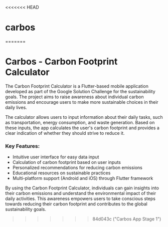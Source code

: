 <<<<<<< HEAD
# carbos
=======
# Carbos - Carbon Footprint Calculator

The Carbon Footprint Calculator is a Flutter-based mobile application developed as part of the Google Solution Challenge for the sustainability goals. The project aims to raise awareness about individual carbon emissions and encourage users to make more sustainable choices in their daily lives.

The calculator allows users to input information about their daily tasks, such as transportation, energy consumption, and waste generation. Based on these inputs, the app calculates the user's carbon footprint and provides a clear indication of whether they should strive to reduce it.

### Key Features:

- Intuitive user interface for easy data input
- Calculation of carbon footprint based on user inputs
- Personalized recommendations for reducing carbon emissions
- Educational resources on sustainable practices
- Multi-platform support (Android and iOS) through Flutter framework

By using the Carbon Footprint Calculator, individuals can gain insights into their carbon emissions and understand the environmental impact of their daily activities. This awareness empowers users to take conscious steps towards reducing their carbon footprint and contributes to the global sustainability goals.
>>>>>>> 84d043c ("Carbos App Stage 1")
